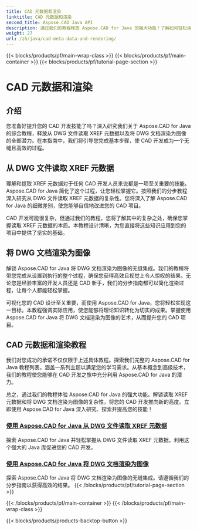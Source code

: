```yaml
---
title: CAD 元数据和渲染
linktitle: CAD 元数据和渲染
second_title: Aspose.CAD Java API
description: 通过我们的教程释放 Aspose.CAD for Java 的强大功能！了解如何轻松读取 XREF 元数据并将 DWG 文档渲染为图像以增强 CAD 开发。
weight: 27
url: /zh/java/cad-meta-data-and-rendering/
---
```


{{< blocks/products/pf/main-wrap-class >}}
{{< blocks/products/pf/main-container >}}
{{< blocks/products/pf/tutorial-page-section >}}

# CAD 元数据和渲染



## 介绍

您准备好提升您的 CAD 开发技能了吗？深入研究我们关于 Aspose.CAD for Java 的综合教程，释放从 DWG 文件读取 XREF 元数据以及将 DWG 文档渲染为图像的全部潜力。在本指南中，我们将引导您完成基本步骤，使 CAD 开发成为一个无缝且高效的过程。

## 从 DWG 文件读取 XREF 元数据

理解和提取 XREF 元数据对于任何 CAD 开发人员来说都是一项至关重要的技能。 Aspose.CAD for Java 简化了这个过程，让您轻松掌握它。按照我们的分步教程深入研究从 DWG 文件读取 XREF 元数据的复杂性。您将深入了解 Aspose.CAD for Java 的细微差别，使您能够自信地改进您的 CAD 项目。

CAD 开发可能很复杂，但通过我们的教程，您将了解其中的复杂之处，确保您掌握读取 XREF 元数据的本质。本教程设计清晰，为您直接将这些知识应用到您的项目中提供了坚实的基础。

## 将 DWG 文档渲染为图像

解锁 Aspose.CAD for Java 将 DWG 文档渲染为图像的无缝集成。我们的教程将带您完成从设置到执行的整个过程，确保您获得高效且视觉上令人惊叹的结果。无论您是经验丰富的开发人员还是 CAD 新手，我们的分步指南都可以简化渲染过程，让每个人都能轻松掌握。

可视化您的 CAD 设计至关重要，而使用 Aspose.CAD for Java，您将轻松实现这一目标。本教程强调实际应用，使您能够将理论知识转化为切实的成果。掌握使用 Aspose.CAD for Java 将 DWG 文档渲染为图像的艺术，从而提升您的 CAD 项目。

## CAD 元数据和渲染教程
我们对您成功的承诺不仅仅限于上述具体教程。探索我们完整的 Aspose.CAD for Java 教程列表，涵盖一系列主题以满足您的学习需求。从基本概念到高级技术，我们的教程使您能够在 CAD 开发之旅中充分利用 Aspose.CAD for Java 的潜力。

总之，通过我们的教程体验 Aspose.CAD for Java 的强大功能。解锁读取 XREF 元数据和将 DWG 文档渲染为图像的复杂性，将您的 CAD 开发推向新的高度。立即使用 Aspose.CAD for Java 深入研究、探索并提高您的技能！
### [使用 Aspose.CAD for Java 从 DWG 文件读取 XREF 元数据](./read-xref-meta-data/)
探索 Aspose.CAD for Java 并轻松掌握从 DWG 文件读取 XREF 元数据。利用这个强大的 Java 库促进您的 CAD 开发。
### [使用 Aspose.CAD for Java 将 DWG 文档渲染为图像](./render-dwg-to-image/)
探索 Aspose.CAD for Java 将 DWG 文档渲染为图像的无缝集成。请遵循我们的分步指南以获得高效的结果。
{{< /blocks/products/pf/tutorial-page-section >}}

{{< /blocks/products/pf/main-container >}}
{{< /blocks/products/pf/main-wrap-class >}}

{{< blocks/products/products-backtop-button >}}
